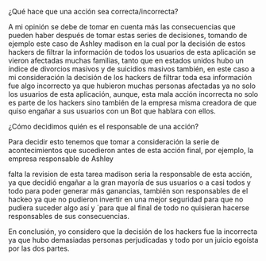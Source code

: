¿Qué hace que una acción sea correcta/incorrecta?

A mi opinión  se debe de tomar en cuenta más las consecuencias que pueden haber después de tomar estas series de
decisiones, tomando de ejemplo este caso de Ashley madison en la cual por la decisión de
estos hackers de filtrar la información de todos los usuarios de esta aplicación se vieron
afectadas muchas familias, tanto que en estados unidos hubo un índice de divorcios
masivos y de suicidios masivos también, en este caso a mi consideración la decisión de los
hackers de filtrar toda esa información fue algo incorrecto ya que hubieron muchas
personas afectadas ya no solo los usuarios de esta aplicación, aunque, esta mala acción
incorrecta no solo es parte de los hackers sino también de la empresa misma creadora de
que quiso engañar a sus usuarios con un Bot que hablara con ellos.

¿Cómo decidimos quién es el responsable de una acción?

Para decidir esto tenemos que tomar a consideración la serie de acontecimientos que
sucedieron antes de esta acción final, por ejemplo, la empresa responsable de Ashley


falta la revision de esta tarea
madison seria la responsable de esta acción, ya que decidió engañar a la gran mayoría de
sus usuarios o a casi todos y todo para poder generar más ganancias, también son
responsables de el hackeo ya que no pudieron invertir en una mejor seguridad para que no
pudiera suceder algo así y ´para que al final de todo no quisieran hacerse responsables de
sus consecuencias.

En conclusión, yo considero que la decisión de los hackers fue la incorrecta ya que hubo
demasiadas personas perjudicadas y todo por un juicio egoísta por las dos partes.

